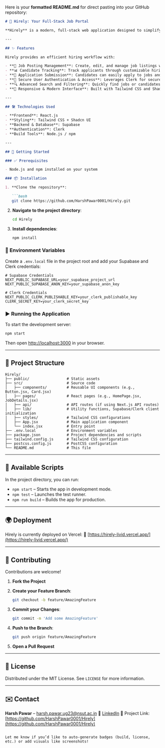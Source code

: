 Here is your **formatted README.md** for direct pasting into your GitHub repository:

````markdown
# 🚀 Hirely: Your Full-Stack Job Portal

**Hirely** is a modern, full-stack web application designed to simplify the hiring process for recruiters and job seekers. Built with React, it offers a seamless platform for managing job postings, tracking applicants, and facilitating communication.

---

## ✨ Features

Hirely provides an efficient hiring workflow with:

- **📝 Job Posting Management**: Create, edit, and manage job listings with detailed descriptions and visibility controls.
- **📊 Candidate Tracking**: Track applicants through customizable hiring stages and access detailed profiles including resumes and notes.
- **📩 Application Submission**: Candidates can easily apply to jobs and monitor their application status.
- **🔐 Secure User Authentication & Access**: Leverages Clerk for secure, role-based access for recruiters and applicants.
- **🔍 Advanced Search and Filtering**: Quickly find jobs or candidates using keywords, location, skills, and application status.
- **📱 Responsive & Modern Interface**: Built with Tailwind CSS and Shadcn UI for a customizable and accessible design across all devices.

---

## 🛠 Technologies Used

- **Frontend**: React.js  
- **Styling**: Tailwind CSS + Shadcn UI  
- **Backend & Database**: Supabase  
- **Authentication**: Clerk  
- **Build Tools**: Node.js / npm

---

## 🚀 Getting Started

### ✅ Prerequisites

- Node.js and npm installed on your system

### 📦 Installation

1. **Clone the repository**:

   ```bash
   git clone https://github.com/HarshPawar0001/Hirely.git
````

2. **Navigate to the project directory**:

   ```bash
   cd Hirely
   ```

3. **Install dependencies**:

   ```bash
   npm install
   ```

### 🔐 Environment Variables

Create a `.env.local` file in the project root and add your Supabase and Clerk credentials:

```env
# Supabase Credentials
NEXT_PUBLIC_SUPABASE_URL=your_supabase_project_url
NEXT_PUBLIC_SUPABASE_ANON_KEY=your_supabase_anon_key

# Clerk Credentials
NEXT_PUBLIC_CLERK_PUBLISHABLE_KEY=your_clerk_publishable_key
CLERK_SECRET_KEY=your_clerk_secret_key
```

### ▶️ Running the Application

To start the development server:

```bash
npm start
```

Then open [http://localhost:3000](http://localhost:3000) in your browser.

---

## 📁 Project Structure

```
Hirely/
├── public/                 # Static assets
├── src/                    # Source code
│   ├── components/         # Reusable UI components (e.g., Button.jsx, Card.jsx)
│   ├── pages/              # React pages (e.g., HomePage.jsx, JobDetails.jsx)
│   ├── api/                # API routes (if using Next.js API routes)
│   ├── lib/                # Utility functions, Supabase/Clerk client initialization
│   ├── styles/             # Tailwind CSS configurations
│   ├── App.jsx             # Main application component
│   └── index.jsx           # Entry point
├── .env.local              # Environment variables
├── package.json            # Project dependencies and scripts
├── tailwind.config.js      # Tailwind CSS configuration
├── postcss.config.js       # PostCSS configuration
└── README.md               # This file
```

---

## 📜 Available Scripts

In the project directory, you can run:

* `npm start` – Starts the app in development mode.
* `npm test` – Launches the test runner.
* `npm run build` – Builds the app for production.

---

## 🌍 Deployment

Hirely is currently deployed on Vercel:
🔗 [https://hirely-livid.vercel.app/](https://hirely-livid.vercel.app/)

---

## 🤝 Contributing

Contributions are welcome!

1. **Fork the Project**
2. **Create your Feature Branch**:

   ```bash
   git checkout -b feature/AmazingFeature
   ```
3. **Commit your Changes**:

   ```bash
   git commit -m 'Add some AmazingFeature'
   ```
4. **Push to the Branch**:

   ```bash
   git push origin feature/AmazingFeature
   ```
5. **Open a Pull Request**

---

## 📄 License

Distributed under the MIT License. See `LICENSE` for more information.

---

## ✉️ Contact

**Harsh Pawar** – [harsh.pawar.ug23@nsut.ac.in](mailto:harsh.pawar.ug23@nsut.ac.in)
📎 [LinkedIn](https://www.linkedin.com/in/harshpawar0001)
🔗 Project Link: [https://github.com/HarshPawar0001/Hirely](https://github.com/HarshPawar0001/Hirely)

```

Let me know if you’d like to auto-generate badges (build, license, etc.) or add visuals like screenshots!
```


